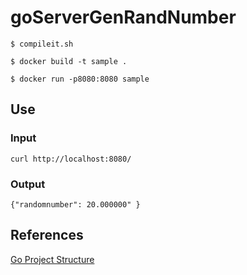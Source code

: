 # goServerGenRandNumber


```
$ compileit.sh
```

```
$ docker build -t sample .
```

```
$ docker run -p8080:8080 sample
```

## Use

### Input

```
curl http://localhost:8080/
```

### Output

```
{"randomnumber": 20.000000" }
```

## References

[Go Project Structure](https://eli.thegreenplace.net/2019/simple-go-project-layout-with-modules/)


